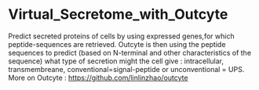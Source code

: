 # Virtual_Secretome_with_Outcyte

Predict secreted proteins of cells by using expressed genes,for which peptide-sequences are retrieved.
Outcyte is then using the peptide sequences to predict (based on N-terminal and other characteristics of the sequence) 
what type of secretion might the cell give :  intracellular, transmembreane, conventional=signal-peptide or unconventional = UPS.
More on Outcyte : https://github.com/linlinzhao/outcyte
